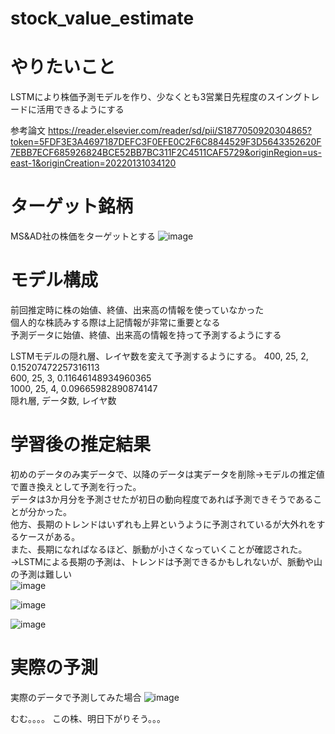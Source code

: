 # stock_value_estimate
# やりたいこと
LSTMにより株価予測モデルを作り、少なくとも3営業日先程度のスイングトレードに活用できるようにする

参考論文
https://reader.elsevier.com/reader/sd/pii/S1877050920304865?token=5FDF3E3A4697187DEFC3F0EFE0C2F6C8844529F3D5643352620F7EBB7ECF685926824BCE52BB7BC311F2C4511CAF5729&originRegion=us-east-1&originCreation=20220131034120


# ターゲット銘柄
MS&AD社の株価をターゲットとする
![image](https://github.com/Shinichi0713/stock_value_estimate/assets/61480734/b842a2bd-12bf-4728-a117-1ff155a63d1c)

# モデル構成
前回推定時に株の始値、終値、出来高の情報を使っていなかった<br>
個人的な株読みする際は上記情報が非常に重要となる<br>
予測データに始値、終値、出来高の情報を持って予測するようにする<br>

LSTMモデルの隠れ層、レイヤ数を変えて予測するようにする。
400, 25, 2, 0.15207472257316113<br>
600, 25, 3, 0.11646148934960365<br>
1000, 25, 4, 0.09665982890874147<br>
隠れ層, データ数, レイヤ数


# 学習後の推定結果
初めのデータのみ実データで、以降のデータは実データを削除→モデルの推定値で置き換えとして予測を行った。<br>
データは3か月分を予測させたが初日の動向程度であれば予測できそうであることが分かった。<br>
他方、長期のトレンドはいずれも上昇というように予測されているが大外れをするケースがある。<br>
また、長期になればなるほど、脈動が小さくなっていくことが確認された。<br>
→LSTMによる長期の予測は、トレンドは予測できるかもしれないが、脈動や山の予測は難しい<br>
![image](https://github.com/Shinichi0713/stock_value_estimate/assets/61480734/85b02fc3-cca6-4599-b1a1-fe7ac9e76a8b)

![image](https://github.com/Shinichi0713/stock_value_estimate/assets/61480734/deada9f7-26f6-4cf9-8a94-7a04fac107a0)

![image](https://github.com/Shinichi0713/stock_value_estimate/assets/61480734/3d4ad251-507c-49a7-bd48-238a4b0ce990)

# 実際の予測
実際のデータで予測してみた場合
![image](https://github.com/Shinichi0713/stock_value_estimate/assets/61480734/0bb69f73-2161-4e5d-8b39-64694f9e3944)

むむ。。。。
この株、明日下がりそう。。。

